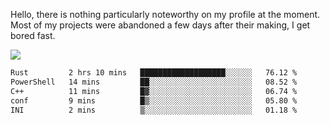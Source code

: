 Hello, there is nothing particularly noteworthy on my profile at the moment.
Most of my projects were abandoned a few days after their making, I get bored fast.

![](http://github-profile-summary-cards.vercel.app/api/cards/profile-details?username=devgksx&theme=github_dark)

<!--START_SECTION:waka-->

```txt
Rust         2 hrs 10 mins   ███████████████████░░░░░░   76.12 %
PowerShell   14 mins         ██░░░░░░░░░░░░░░░░░░░░░░░   08.52 %
C++          11 mins         █▓░░░░░░░░░░░░░░░░░░░░░░░   06.74 %
conf         9 mins          █▒░░░░░░░░░░░░░░░░░░░░░░░   05.80 %
INI          2 mins          ▒░░░░░░░░░░░░░░░░░░░░░░░░   01.18 %
```

<!--END_SECTION:waka-->

